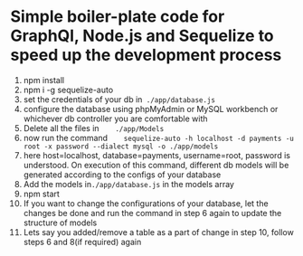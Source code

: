 # **Simple boiler-plate code for GraphQl, Node.js and Sequelize to speed up the development process**



1. npm install
2. npm i -g sequelize-auto
3. set the credentials of your db in` ./app/database.js`
4. configure the database using phpMyAdmin or MySQL workbench or whichever db controller you are comfortable with
5. Delete all the files in`    ./app/Models`
6. now run the command`    sequelize-auto -h localhost -d payments -u root -x password --dialect mysql -o ./app/models`
7. here host=localhost, database=payments, username=root, password is understood. On execution of this command, different db models will be generated according to the configs of your database
8. Add the models in`./app/database.js` in the models array
9. npm start
10. If you want to change the configurations of your database, let the changes be done and run the command in step 6 again to update the structure of models
11. Lets say you added/remove a table as a part of change in step 10, follow steps 6 and 8(if required) again
